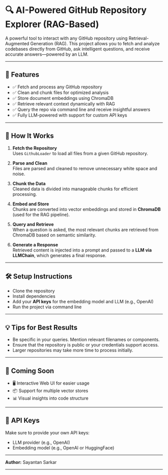 # 🔍 AI-Powered GitHub Repository Explorer (RAG-Based)

A powerful tool to interact with any GitHub repository using Retrieval-Augmented Generation (RAG). This project allows you to fetch and analyze codebases directly from GitHub, ask intelligent questions, and receive accurate answers—powered by an LLM.

---

## 🚀 Features

- ✅ Fetch and process any GitHub repository
- ✅ Clean and chunk files for optimized analysis
- ✅ Store document embeddings using ChromaDB
- ✅ Retrieve relevant context dynamically with RAG
- ✅ Query the repo via command line and receive insightful answers
- ✅ Fully LLM-powered with support for custom API keys

---

## 📁 How It Works

1. **Fetch the Repository**  
   Uses `GithubLoader` to load all files from a given GitHub repository.

2. **Parse and Clean**  
   Files are parsed and cleaned to remove unnecessary white space and noise.

3. **Chunk the Data**  
   Cleaned data is divided into manageable chunks for efficient processing.

4. **Embed and Store**  
   Chunks are converted into vector embeddings and stored in **ChromaDB** (used for the RAG pipeline).

5. **Query and Retrieve**  
   When a question is asked, the most relevant chunks are retrieved from ChromaDB based on semantic similarity.

6. **Generate a Response**  
   Retrieved content is injected into a prompt and passed to a **LLM via LLMChain**, which generates a final response.

---

## 🛠️ Setup Instructions

- Clone the repository
- Install dependencies
- Add your **API keys** for the embedding model and LLM (e.g., OpenAI)
- Run the project via command line

---

## 💡 Tips for Best Results

- Be specific in your queries. Mention relevant filenames or components.
- Ensure that the repository is public or your credentials support access.
- Larger repositories may take more time to process initially.

---

## 📅 Coming Soon

- 🖥️ Interactive Web UI for easier usage
- 📦 Support for multiple vector stores
- 📊 Visual insights into code structure

---

## 🔐 API Keys

Make sure to provide your own API keys:
- LLM provider (e.g., OpenAI)
- Embedding model (e.g., OpenAI or HuggingFace)

---

**Author:** Sayantan Sarkar

---
